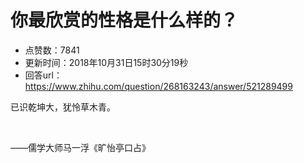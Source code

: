 # 你最欣赏的性格是什么样的？
- 点赞数：7841
- 更新时间：2018年10月31日15时30分19秒
- 回答url：https://www.zhihu.com/question/268163243/answer/521289499
<body>
 <p data-pid="eHPkUozh">已识乾坤大，犹怜草木青。</p>
 <p class="ztext-empty-paragraph"><br></p>
 <p data-pid="JsKwlots">——儒学大师马一浮《旷怡亭口占》</p>
 <p></p>
</body>